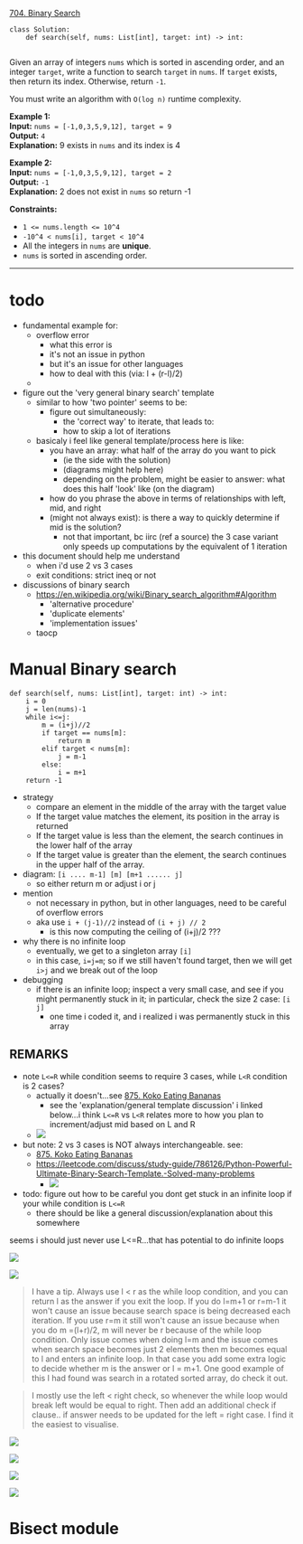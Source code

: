 [704. Binary Search](https://leetcode.com/problems/binary-search/)

```
class Solution:
    def search(self, nums: List[int], target: int) -> int:
        
```

Given an array of integers `nums` which is sorted in ascending order, and an integer `target`, write a function to search `target` in `nums`. If `target` exists, then return its index. Otherwise, return `-1`.

You must write an algorithm with `O(log n)` runtime complexity.

**Example 1:**  
**Input:** `nums = [-1,0,3,5,9,12], target = 9`  
**Output:** `4`  
**Explanation:** 9 exists in `nums` and its index is 4  

**Example 2:**  
**Input:** `nums = [-1,0,3,5,9,12], target = 2`  
**Output:** `-1`  
**Explanation:** 2 does not exist in `nums` so return -1  

**Constraints:**
- `1 <= nums.length <= 10^4`
- `-10^4 < nums[i], target < 10^4`
- All the integers in `nums` are **unique**.
- `nums` is sorted in ascending order.

---
# todo
- fundamental example for:
	- overflow error
		- what this error is
		- it's not an issue in python
		- but it's an issue for other languages
		- how to deal with this (via: l + (r-l)/2)
	- 
- figure out the 'very general binary search' template
	- similar to how 'two pointer' seems to be:
		- figure out simultaneously:
			- the 'correct way' to iterate, that leads to:
			- how to skip a lot of iterations
	- basicaly i feel like general template/process here is like:
		- you have an array: what half of the array do you want to pick
			- (ie the side with the solution)
			- (diagrams might help here)
			- depending on the problem, might be easier to answer: what does this half 'look' like (on the diagram)
		- how do you phrase the above in terms of relationships with left, mid, and right
		- (might not always exist): is there a way to quickly determine if mid is the solution?
			- not that important, bc iirc (ref a source) the 3 case variant only speeds up computations by the equivalent of 1 iteration
- this document should help me understand
	- when i'd use 2 vs 3 cases
	- exit conditions: strict ineq or not
- discussions of binary search
	- https://en.wikipedia.org/wiki/Binary_search_algorithm#Algorithm
		- 'alternative procedure'
		- 'duplicate elements'
		- 'implementation issues'
	- taocp


# Manual Binary search
```
def search(self, nums: List[int], target: int) -> int:
    i = 0
    j = len(nums)-1
    while i<=j:
        m = (i+j)//2
        if target == nums[m]:
            return m
        elif target < nums[m]:
            j = m-1
        else:
            i = m+1
    return -1
```

- strategy
	- compare an element in the middle of the array with the target value  
	- If the target value matches the element, its position in the array is returned  
	- If the target value is less than the element, the search continues in the lower half of the array 
	- If the target value is greater than the element, the search continues in the upper half of the array.  
- diagram: `[i .... m-1] [m] [m+1 ...... j]`
	- so either return m or adjust i or j
- mention
	- not necessary in python, but in other languages, need to be careful of overflow errors
	- aka use `i + (j-1)//2` instead of `(i + j) // 2`
		- is this now computing the ceiling of (i+j)/2 ???
- why there is no infinite loop
	- eventually, we get to a singleton array `[i]`
	- in this case, `i=j=m`; so if we still haven't found target, then we will get `i>j` and we break out of the loop
- debugging
	- if there is an infinite loop; inspect a very small case, and see if you might permanently stuck in it; in particular, check the size 2 case: `[i   j]`
		- one time i coded it, and i realized i was permanently stuck in this array


## REMARKS

- note `L<=R` while condition seems to require 3 cases, while `L<R` condition is 2 cases?
	- actually it doesn't...see [875. Koko Eating Bananas](875.%20Koko%20Eating%20Bananas.md)
		- see the 'explanation/general template discussion' i linked below...i think `L<=R` vs `L<R` relates more to how you plan to increment/adjust mid based on L and R
	- ![](../!assets/attachments/Pasted%20image%2020240310163718.png)
- but note: 2 vs 3 cases is NOT always interchangeable. see:
	- [875. Koko Eating Bananas](875.%20Koko%20Eating%20Bananas.md)
	- https://leetcode.com/discuss/study-guide/786126/Python-Powerful-Ultimate-Binary-Search-Template.-Solved-many-problems
		- ![](../!assets/attachments/Pasted%20image%2020240310171509.png)
- todo: figure out how to be careful you dont get stuck in an infinite loop if your while condition is `L<=R`
	- there should be like a general discussion/explanation about this somewhere


seems i should just never use L<=R...that has potential to do infinite loops


![](../!assets/attachments/Pasted%20image%2020240310202427.png)

![](../!assets/attachments/Pasted%20image%2020240310202535.png)


> I have a tip. Always use l < r as the while loop condition, and you can return l as the answer if you exit the loop. If you do l=m+1 or r=m-1 it won't cause an issue because search space is being decreased each iteration. If you use r=m it still won't cause an issue because when you do m =(l+r)/2, m will never be r because of the while loop condition. Only issue comes when doing l=m and the issue comes when search space becomes just 2 elements then m becomes equal to l and enters an infinite loop. In that case you add some extra logic to decide whether m is the answer or l = m+1.
> One good example of this I had found was search in a rotated sorted array, do check it out.


> I mostly use the left < right check, so whenever the while loop would break left would be equal to right. Then add an additional check if clause.. if answer needs to be updated for the left = right case. I find it the easiest to visualise.

![](../!assets/attachments/Pasted%20image%2020240310202857.png)

![](../!assets/attachments/Pasted%20image%2020240310202914.png)


![](../!assets/attachments/Pasted%20image%2020240310202925.png)


![](../!assets/attachments/Pasted%20image%2020240310202951.png)



# Bisect module

